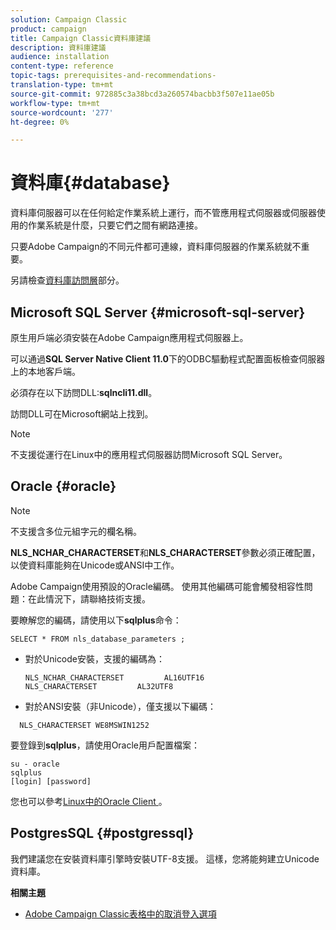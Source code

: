 ```yaml
---
solution: Campaign Classic
product: campaign
title: Campaign Classic資料庫建議
description: 資料庫建議
audience: installation
content-type: reference
topic-tags: prerequisites-and-recommendations-
translation-type: tm+mt
source-git-commit: 972885c3a38bcd3a260574bacbb3f507e11ae05b
workflow-type: tm+mt
source-wordcount: '277'
ht-degree: 0%

---
```



# 資料庫{#database}

資料庫伺服器可以在任何給定作業系統上運行，而不管應用程式伺服器或伺服器使用的作業系統是什麼，只要它們之間有網路連接。

只要Adobe Campaign的不同元件都可連線，資料庫伺服器的作業系統就不重要。

另請檢查[資料庫訪問層](../../installation/using/prerequisites-of-campaign-installation-in-linux.md#database-access-layers)部分。

## Microsoft SQL Server {#microsoft-sql-server}

原生用戶端必須安裝在Adobe Campaign應用程式伺服器上。

可以通過&#x200B;**SQL Server Native Client 11.0**&#x200B;下的ODBC驅動程式配置面板檢查伺服器上的本地客戶端。

必須存在以下訪問DLL:**sqlncli11.dll**。

訪問DLL可在Microsoft網站上找到。

>[!NOTE]
>
>不支援從運行在Linux中的應用程式伺服器訪問Microsoft SQL Server。

## Oracle {#oracle}

>[!NOTE]
>
>不支援含多位元組字元的欄名稱。

**NLS_NCHAR_CHARACTERSET**&#x200B;和&#x200B;**NLS_CHARACTERSET**&#x200B;參數必須正確配置，以使資料庫能夠在Unicode或ANSI中工作。

Adobe Campaign使用預設的Oracle編碼。 使用其他編碼可能會觸發相容性問題：在此情況下，請聯絡技術支援。

要瞭解您的編碼，請使用以下&#x200B;**sqlplus**&#x200B;命令：

```
SELECT * FROM nls_database_parameters ;
```

* 對於Unicode安裝，支援的編碼為：

   ```
   NLS_NCHAR_CHARACTERSET         AL16UTF16
   NLS_CHARACTERSET         AL32UTF8
   ```

* 對於ANSI安裝（非Unicode），僅支援以下編碼：

```
  NLS_CHARACTERSET WE8MSWIN1252
```

要登錄到&#x200B;**sqlplus**，請使用Oracle用戶配置檔案：

```
su - oracle 
sqlplus 
[login] [password]
```

您也可以參考[Linux中的Oracle Client ](../../installation/using/installing-packages-with-linux.md#oracle-client-in-linux)。

## PostgresSQL {#postgressql}

我們建議您在安裝資料庫引擎時安裝UTF-8支援。 這樣，您將能夠建立Unicode資料庫。

**相關主題**

* [Adobe Campaign Classic表格中的取消登入選項](https://helpx.adobe.com/campaign/kb/unlogged-tables-classic.html)
